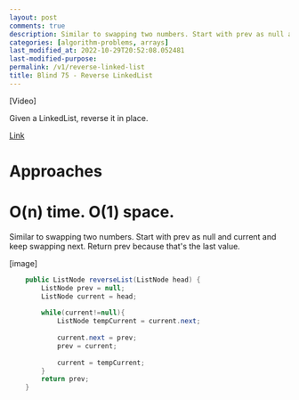 ```yaml
---
layout: post
comments: true
description: Similar to swapping two numbers. Start with prev as null and current and keep swapping next. Return prev because that's the last value.
categories: [algorithm-problems, arrays]
last_modified_at: 2022-10-29T20:52:08.052481
last-modified-purpose:
permalink: /v1/reverse-linked-list
title: Blind 75 - Reverse LinkedList
---
```


[Video]

Given a LinkedList, reverse it in place.

[Link](https://leetcode.com/problems/reverse-linked-list/)

# Approaches

# O(n) time. O(1) space.

Similar to swapping two numbers. Start with prev as null and current and keep swapping next. Return prev because that's the last value.

[image]

```java
    public ListNode reverseList(ListNode head) {
        ListNode prev = null;
        ListNode current = head;
        
        while(current!=null){
            ListNode tempCurrent = current.next;
            
            current.next = prev;
            prev = current;
            
            current = tempCurrent;
        }
        return prev;        
    }
```